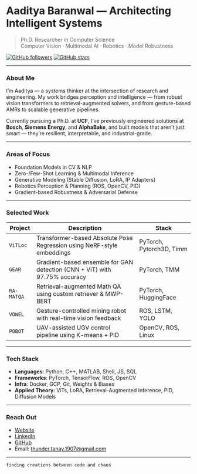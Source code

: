 # Aaditya Baranwal — Architecting Intelligent Systems

> Ph.D. Researcher in Computer Science  
> Computer Vision · Multimodal AI · Robotics · Model Robustness

[![GitHub followers](https://img.shields.io/github/followers/eternal-f1ame?label=Followers&style=flat-square)](https://github.com/eternal-f1ame)
[![GitHub stars](https://img.shields.io/github/stars/eternal-f1ame?label=Stars&style=flat-square)](https://github.com/eternal-f1ame)

---

### About Me

I’m Aaditya — a systems thinker at the intersection of research and engineering. My work bridges perception and intelligence — from robust vision transformers to retrieval-augmented solvers, and from gesture-based AMRs to scalable generative pipelines.

Currently pursuing a Ph.D. at **UCF**, I’ve previously engineered solutions at **Bosch**, **Siemens Energy**, and **AlphaBake**, and built models that aren’t just smart — they’re resilient, interpretable, and industrial-grade.

---

### Areas of Focus

- Foundation Models in CV & NLP  
- Zero-/Few-Shot Learning & Multimodal Inference  
- Generative Modeling (Stable Diffusion, LoRA, IP Adapters)  
- Robotics Perception & Planning (ROS, OpenCV, PID)  
- Gradient-based Robustness & Adversarial Defense  

---

### Selected Work

| Project | Description | Stack |
|--------|-------------|-------|
| `ViTLoc` | Transformer-based Absolute Pose Regression using NeRF-style embeddings | PyTorch, Pytorch3D, Timm |
| `GEAR` | Gradient-based ensemble for GAN detection (CNN + ViT) with 97.75% accuracy | PyTorch, TMM |
| `RA-MATQA` | Retrieval-augmented Math QA using custom retriever & MWP-BERT | PyTorch, HuggingFace |
| `VOWEL` | Gesture-controlled mining robot with real-time vision feedback | ROS, LSTM, YOLO |
| `POBOT` | UAV-assisted UGV control pipeline using K-means + PID | OpenCV, ROS, Linux |

---

### Tech Stack

- **Languages**: Python, C++, MATLAB, Shell, JS, SQL  
- **Frameworks**: PyTorch, TensorFlow, ROS, OpenCV  
- **Infra**: Docker, GCP, Git, Weights & Biases  
- **Applied Theory**: ViTs, LoRA, Retrieval-Augmented Inference, PID, Diffusion Models

---

### Reach Out

- [Website](https://aeternums.live)  
- [LinkedIn](https://linkedin.com/in/aadityabaranwal)  
- [GitHub](https://github.com/eternal-f1ame)  
- Email: thunder.tanay.1907@gmail.com

---

`finding creations between code and chaos`  
